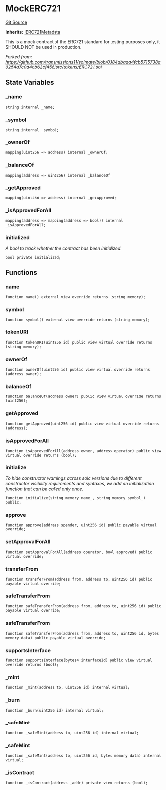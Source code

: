 # MockERC721
[Git Source](https://github.com/metacontract/mc/blob/d41f04df9ea19494be75c66f344b8104caf03cd2/resources/devkit/api-reference/Flattened.sol)

**Inherits:**
[IERC721Metadata](/resources/devkit/api-reference/Flattened.sol/interface.IERC721Metadata)

This is a mock contract of the ERC721 standard for testing purposes only, it SHOULD NOT be used in production.

*Forked from: https://github.com/transmissions11/solmate/blob/0384dbaaa4fcb5715738a9254a7c0a4cb62cf458/src/tokens/ERC721.sol*


## State Variables
### _name

```solidity
string internal _name;
```


### _symbol

```solidity
string internal _symbol;
```


### _ownerOf

```solidity
mapping(uint256 => address) internal _ownerOf;
```


### _balanceOf

```solidity
mapping(address => uint256) internal _balanceOf;
```


### _getApproved

```solidity
mapping(uint256 => address) internal _getApproved;
```


### _isApprovedForAll

```solidity
mapping(address => mapping(address => bool)) internal _isApprovedForAll;
```


### initialized
*A bool to track whether the contract has been initialized.*


```solidity
bool private initialized;
```


## Functions
### name


```solidity
function name() external view override returns (string memory);
```

### symbol


```solidity
function symbol() external view override returns (string memory);
```

### tokenURI


```solidity
function tokenURI(uint256 id) public view virtual override returns (string memory);
```

### ownerOf


```solidity
function ownerOf(uint256 id) public view virtual override returns (address owner);
```

### balanceOf


```solidity
function balanceOf(address owner) public view virtual override returns (uint256);
```

### getApproved


```solidity
function getApproved(uint256 id) public view virtual override returns (address);
```

### isApprovedForAll


```solidity
function isApprovedForAll(address owner, address operator) public view virtual override returns (bool);
```

### initialize

*To hide constructor warnings across solc versions due to different constructor visibility requirements and
syntaxes, we add an initialization function that can be called only once.*


```solidity
function initialize(string memory name_, string memory symbol_) public;
```

### approve


```solidity
function approve(address spender, uint256 id) public payable virtual override;
```

### setApprovalForAll


```solidity
function setApprovalForAll(address operator, bool approved) public virtual override;
```

### transferFrom


```solidity
function transferFrom(address from, address to, uint256 id) public payable virtual override;
```

### safeTransferFrom


```solidity
function safeTransferFrom(address from, address to, uint256 id) public payable virtual override;
```

### safeTransferFrom


```solidity
function safeTransferFrom(address from, address to, uint256 id, bytes memory data) public payable virtual override;
```

### supportsInterface


```solidity
function supportsInterface(bytes4 interfaceId) public view virtual override returns (bool);
```

### _mint


```solidity
function _mint(address to, uint256 id) internal virtual;
```

### _burn


```solidity
function _burn(uint256 id) internal virtual;
```

### _safeMint


```solidity
function _safeMint(address to, uint256 id) internal virtual;
```

### _safeMint


```solidity
function _safeMint(address to, uint256 id, bytes memory data) internal virtual;
```

### _isContract


```solidity
function _isContract(address _addr) private view returns (bool);
```

